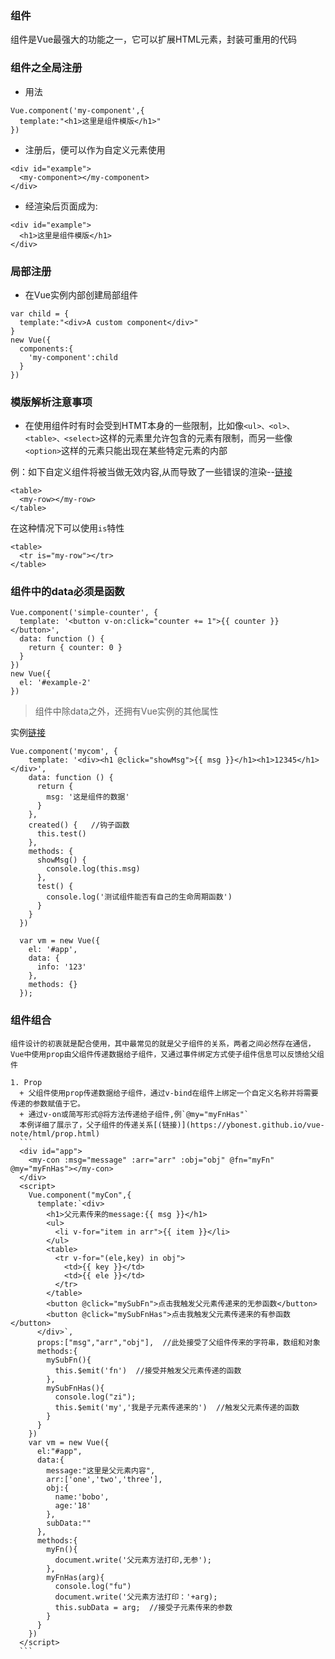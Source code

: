 ### 组件
  组件是Vue最强大的功能之一，它可以扩展HTML元素，封装可重用的代码

### 组件之全局注册
+ 用法
```
Vue.component('my-component',{
  template:"<h1>这里是组件模版</h1>"
})
```

+ 注册后，便可以作为自定义元素<my-component></my-component>使用
```
<div id="example">
  <my-component></my-component>
</div>
```

+ 经渲染后页面成为:
```
<div id="example">
  <h1>这里是组件模版</h1>
</div>
```

### 局部注册
+ 在Vue实例内部创建局部组件
```
var child = {
  template:"<div>A custom component</div>"
}
new Vue({
  components:{
    'my-component':child
  }
})
```

### 模版解析注意事项
+ 在使用组件时有时会受到HTMT本身的一些限制，比如像`<ul>、<ol>、<table>、<select>`这样的元素里允许包含的元素有限制，而另一些像`<option>`这样的元素只能出现在某些特定元素的内部

例：如下自定义组件将被当做无效内容,从而导致了一些错误的渲染--[链接](https://ybonest.github.io/vue-note/html/myrow.html)
```
<table>
  <my-row></my-row>
</table>
```

在这种情况下可以使用`is`特性
```
<table>
  <tr is="my-row"></tr>
</table>
```

### 组件中的data必须是函数
```
Vue.component('simple-counter', {
  template: '<button v-on:click="counter += 1">{{ counter }}</button>',
  data: function () {
    return { counter: 0 }
  }
})
new Vue({
  el: '#example-2'
})
```

> 组件中除data之外，还拥有Vue实例的其他属性

  实例[链接](https://ybonest.github.io/vue-note/html/component.html)
  ```
  Vue.component('mycom', {
      template: '<div><h1 @click="showMsg">{{ msg }}</h1><h1>12345</h1></div>',
      data: function () {
        return {
          msg: '这是组件的数据'
        }
      },
      created() {   //钩子函数
        this.test()
      },
      methods: {
        showMsg() {
          console.log(this.msg)
        },
        test() {
          console.log('测试组件能否有自己的生命周期函数')
        }
      }
    })

    var vm = new Vue({
      el: '#app',
      data: {
        info: '123'
      },
      methods: {}
    });
  ```

  ### 组件组合
    组件设计的初衷就是配合使用，其中最常见的就是父子组件的关系，两者之间必然存在通信，Vue中使用prop由父组件传递数据给子组件，又通过事件绑定方式使子组件信息可以反馈给父组件

    1. Prop
      + 父组件使用prop传递数据给子组件，通过v-bind在组件上绑定一个自定义名称并将需要传递的参数赋值于它。
      + 通过v-on或简写形式@将方法传递给子组件,例`@my="myFnHas"`
      本例详细了展示了，父子组件的传递关系[(链接)](https://ybonest.github.io/vue-note/html/prop.html)
      ```
      <div id="app">
        <my-con :msg="message" :arr="arr" :obj="obj" @fn="myFn" @my="myFnHas"></my-con>
      </div>
      <script>
        Vue.component("myCon",{
          template:`<div>
            <h1>父元素传来的message:{{ msg }}</h1>
            <ul>
              <li v-for="item in arr">{{ item }}</li>
            </ul>
            <table>
              <tr v-for="(ele,key) in obj">
                <td>{{ key }}</td>
                <td>{{ ele }}</td>
              </tr>
            </table>
            <button @click="mySubFn">点击我触发父元素传递来的无参函数</button>
            <button @click="mySubFnHas">点击我触发父元素传递来的有参函数</button>
          </div>`,
          props:["msg","arr","obj"],  //此处接受了父组件传来的字符串，数组和对象
          methods:{
            mySubFn(){
              this.$emit('fn')  //接受并触发父元素传递的函数
            },
            mySubFnHas(){
              console.log("zi");
              this.$emit('my','我是子元素传递来的')  //触发父元素传递的函数
            }
          }
        })
        var vm = new Vue({
          el:"#app",
          data:{
            message:"这里是父元素内容",
            arr:['one','two','three'],
            obj:{
              name:'bobo',
              age:'18'
            },
            subData:""
          },
          methods:{
            myFn(){
              document.write('父元素方法打印,无参');
            },
            myFnHas(arg){
              console.log("fu")
              document.write('父元素方法打印：'+arg);
              this.subData = arg;  //接受子元素传来的参数
            }
          }
        })
      </script>
      ```


